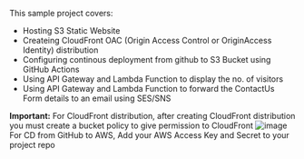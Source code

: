 This sample project covers:
<ul>
<li>Hosting S3 Static Website</li>
<li>Createing CloudFront OAC (Origin Access Control or OriginAccess Identity) distribution</li>
<li>Configuring continous deployment from github to S3 Bucket using GitHub Actions</li>
<li>Using API Gateway and Lambda Function to display the no. of visitors </li>
<li>Using API Gateway and Lambda Function to forward the ContactUs Form details to an email using SES/SNS</li>
</ul>

<b>Important:</b>
For CloudFront distribution, after creating CloudFront distribution you must create a bucket policy to give permission to CloudFront
![image](https://user-images.githubusercontent.com/43560747/210114675-dbec2f09-e4b3-406d-95d3-a80bbfd5c954.png)
</i>
For CD from GitHub to AWS, Add your AWS Access Key and Secret to your project repo
